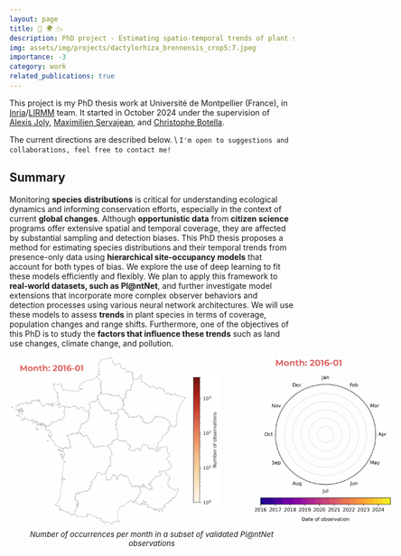 ```yaml
---
layout: page
title: 🌿 🌍 📉
description: PhD project - Estimating spatio-temporal trends of plant species using Opportunistic Citizen science data
img: assets/img/projects/dactylorhiza_brennensis_crop5:7.jpeg
importance: -3
category: work
related_publications: true
---
```


This project is my PhD thesis work at Université de Montpellier (France), in [Inria](https://inria.fr/en)/[LIRMM](https://www.lirmm.fr/lirmm-en/) team. It started in October 2024 under the supervision of [Alexis Joly](https://sites.google.com/view/alexis-joly-inria/home/), [Maximilien Servajean](https://maximiliense.github.io/), and [Christophe Botella](http://christophebotella.fr/).

The current directions are described below. \\
`I'm open to suggestions and collaborations, feel free to contact me!`


## Summary

Monitoring **species distributions** is critical for understanding ecological dynamics and informing conservation efforts, especially in the context of current **global changes**. Although **opportunistic data** from **citizen science** programs offer extensive spatial and temporal coverage, they are affected by substantial sampling and detection biases. This PhD thesis proposes a method for estimating species distributions and their temporal trends from presence-only data using **hierarchical site-occupancy models** that account for both types of bias. We explore the use of deep learning to fit these models efficiently and flexibly. We plan to apply this framework to **real-world datasets, such as Pl@ntNet**, and further investigate model extensions that incorporate more complex observer behaviors and detection processes using various neural network architectures. We will use these models to assess **trends** in plant species in terms of coverage, population changes and range shifts. Furthermore, one of the objectives of this PhD is to study the **factors that influence these trends** such as land use changes, climate change, and pollution.


<!-- ## Part 1: Deep Occupancy Models for Presence-Only Data

Opportunistic citizen science datasets are prone to **various biases**, including **sampling bias** (spatio-temporal variations in sampling effort) and **detection bias** (variations in detectability or reporting across species). 
These phenomena are also evident in the Pl@ntNet dataset, with an increasing number of observations over the years and a higher number of records during spring. -->

<div style="display: flex; flex-direction: column; align-items: center; gap: 8px;">
    <!-- Top row: map + scale + spider -->
    <div style="display: flex; align-items: center; gap: 8px;">
        <!-- Map -->
        <img src="/assets/img/projects/nbr_obs_plantnet-map.gif" 
             alt="Map" 
             style="max-height: 300px; width: auto; display: block; border-radius: 0; margin-right: 0;">
        <!-- Scale -->
        <img src="/assets/img/projects/nbr_obs_plantnet-map-scale.png" 
             alt="Map scale" 
             style="max-height: 230px; width: auto; display: block; border-radius: 0;">
        <!-- Spider -->
        <img src="/assets/img/projects/nbr_obs_plantnet-spider.gif" 
             alt="Spider" 
             style="max-height: 300px; width: auto; display: block; border-radius: 8px; margin-left: 50px;">
    </div>
    <!-- Legend -->
    <div style="text-align: center; font-size: 0.95em;">
        <em>Number of occurrences per month in a subset of validated Pl@ntNet observations</em>
    </div>
</div> <br>
 
<!-- To address these issues and estimate species distributions using large-scale opportunistic presence-only data, we propose to use **hierarchical occupancy models** that explicitly account for imperfect detection while also correcting for sampling biases.

Occupancy models are **identifiable** when the number of sites and visits is sufficiently large. However, this identifiability becomes less clear with **finite datasets**, especially when **detection probabilities are low**. 
We will conduct experiments on simulated data to assess model identifiability and the accuracy of estimates across various scenarios, including different numbers of sites and visits, detection probabilities, and sampling biases.

Furthermore, we propose using **deep learning** to fit these models in order to address the following challenges:

- **Scalability:** Maximum likelihood estimation or Bayesian inference can be very slow on large datasets, as computing on full likelihoods (their gradients/higher-order derivatives) or performing MCMC sampling grows computationally expensive. Deep learning frameworks allow for stochastic optimization methods (e.g., SGD, Adam) and parallelization, significantly speeding up computations.

- **Flexibility (or expressivity):** Classical estimation methods often require models with few parameters. Neural networks allow for relaxing this constraint and modeling more complex relationships.


## Part 2: Estimating Temporal Trends using Opportunistic Data

This section focuses on estimating **temporal trends** in species distributions using opportunistic presence-only data from citizen science programs. 
We will first apply **traditional methods** (e.g., Frescalo, Telfer) for estimating temporal trends. 
Next, we will investigate whether **occupancy models** can be used to estimate temporal trends and evaluate whether **deep learning** can improve the efficiency of model fitting.

## Other ideas

Building on the previous methodological developments, we aim to explore several additional topics related to plant ecology:
- Investigate **drivers** of plant species distributions and their temporal changes (e.g., land use, climate, pollution).
- Study rapid phenomena, such as **extreme climate events**, **invasive species**, or **sudden population declines**.

We would also like to explore observer bias in citizen science datasets:
- Study observer histories to better understand their behavior, providing insights into:
    - characterizing participants in citizen science initiatives (e.g., changes in the **pool of observers** over time), 
    - how individual observers evolve through their contributions (e.g., **specialization**, increasing expertise, learning trajectories in species identification), 
    - broader patterns in **human views on biodiversity** (e.g., which species are more frequently recorded or overlooked). -->

